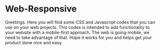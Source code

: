 # Web-Responsive

Greetings. Here you will find some CSS and Javascript codes that you can use on your web projects. This codes is intended to add functionality to your website with a mobile-first approach. The web is going mobile, we need to take advantage of that. Hope it works for you and helps get your product done nice and easy.
